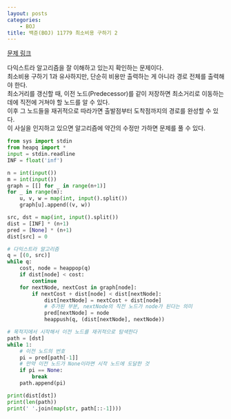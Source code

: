 ```yaml
---
layout: posts
categories:
    - BOJ
title: 백준(BOJ) 11779 최소비용 구하기 2
---
```


[문제 링크](https://www.acmicpc.net/problem/11779)

다익스트라 알고리즘을 잘 이해하고 있는지 확인하는 문제이다.  
최소비용 구하기 1과 유사하지만, 단순히 비용만 출력하는 게 아니라 경로 전체를 출력해야 한다.  
최소거리를 갱신할 때, 이전 노드(Predecessor)를 같이 저장하면 최소거리로 이동하는 데에 직전에 거쳐야 할 노드를 알 수 있다.  
이후 그 노드들을 재귀적으로 따라가면 출발점부터 도착점까지의 경로를 완성할 수 있다.  
이 사실을 인지하고 있으면 알고리즘에 약간의 수정만 가하면 문제를 풀 수 있다.

```python
from sys import stdin
from heapq import *
input = stdin.readline
INF = float('inf')

n = int(input())
m = int(input())
graph = [[] for _ in range(n+1)]
for _ in range(m):
    u, v, w = map(int, input().split())
    graph[u].append((v, w))

src, dst = map(int, input().split())
dist = [INF] * (n+1)
pred = [None] * (n+1)
dist[src] = 0

# 다익스트라 알고리즘
q = [(0, src)]
while q:
    cost, node = heappop(q)
    if dist[node] < cost:
        continue
    for nextNode, nextCost in graph[node]:
        if nextCost + dist[node] < dist[nextNode]:
            dist[nextNode] = nextCost + dist[node]
            # 추가된 부분, nextNode의 직전 노드가 node가 된다는 의미
            pred[nextNode] = node
            heappush(q, (dist[nextNode], nextNode))

# 목적지에서 시작해서 이전 노드를 재귀적으로 탐색한다
path = [dst]
while 1:
    # 이전 노드의 번호
    pi = pred[path[-1]]
    # 만약 이전 노드가 None이라면 시작 노드에 도달한 것
    if pi == None:
        break
    path.append(pi)

print(dist[dst])
print(len(path))
print(' '.join(map(str, path[::-1])))
```
